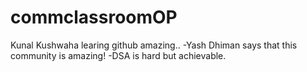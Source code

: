 # commclassroomOP

Kunal Kushwaha learing github amazing..
-Yash Dhiman says that this community is amazing!
-DSA is hard but achievable.
